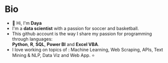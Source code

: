 # Bio

- 👋 Hi, I'm **Daya**
- I'm a **data scientist** with a passion for soccer and basketball.
- This github account is the way I share my passion for programming through languages:  
 **Python**, **R**, **SQL**, **Power BI** and **Excel VBA**.  
- I love working on topics of : Machine Learning, Web Scraping, APIs, Text Mining & NLP, Data Viz and Web App. ⭐
